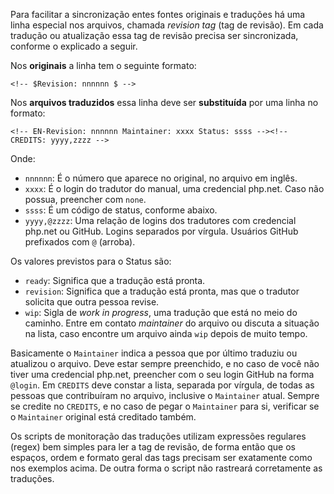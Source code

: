 
Para facilitar a sincronização entes fontes originais e traduções há uma linha especial nos arquivos, chamada *revision tag* (tag de revisão). Em cada tradução ou atualização essa tag de revisão precisa ser sincronizada, conforme o explicado a seguir.

Nos **originais** a linha tem o seguinte formato:

```
<!-- $Revision: nnnnnn $ -->
```

Nos **arquivos traduzidos** essa linha deve ser **substituída** por uma linha no formato:

```
<!-- EN-Revision: nnnnnn Maintainer: xxxx Status: ssss --><!-- CREDITS: yyyy,zzzz -->
```

Onde:

* `nnnnnn`: É o número que aparece no original, no arquivo em inglês.
* `xxxx`: É o login do tradutor do manual, uma credencial php.net. Caso não possua, preencher com `none`.
* `ssss`: É um código de status, conforme abaixo.
* `yyyy,@zzzz`: Uma relação de logins dos tradutores com credencial php.net ou GitHub. Logins separados por vírgula. Usuários GitHub prefixados com `@` (arroba).

Os valores previstos para o Status são:

* `ready`: Significa que a tradução está pronta.
* `revision`: Significa que a tradução está pronta, mas que o tradutor solicita que outra pessoa revise.
* `wip`: Sigla de *work in progress*, uma tradução que está no meio do caminho. Entre em contato *maintainer* do arquivo ou discuta a situação na lista, caso encontre um arquivo ainda `wip` depois de muito tempo.

Basicamente o `Maintainer` indica a pessoa que por último traduziu ou atualizou o arquivo. Deve estar sempre preenchido, e no caso de você não tiver uma credencial php.net, preencher com o seu login GitHub na forma `@login`. Em `CREDITS` deve constar a lista, separada por vírgula, de todas as pessoas que contribuíram no arquivo, inclusive o `Maintainer` atual. Sempre se credite no `CREDITS`, e no caso de pegar o `Maintainer` para si, verificar se o `Maintainer` original está creditado também.

Os scripts de monitoração das traduções utilizam expressões regulares (regex) bem simples para ler a tag de revisão, de forma então que os espaços, ordem e formato geral das tags precisam ser exatamente como nos exemplos acima. De outra forma o script não rastreará corretamente as traduções.
